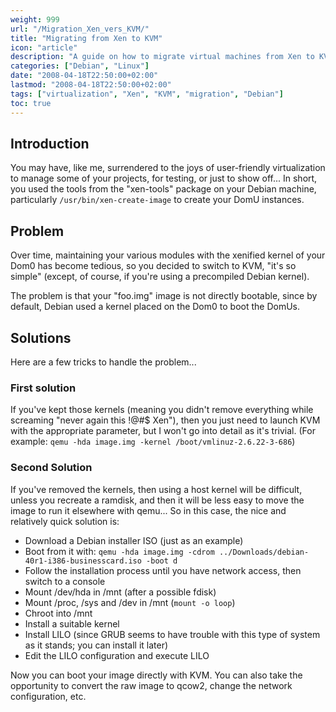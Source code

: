 ```yaml
---
weight: 999
url: "/Migration_Xen_vers_KVM/"
title: "Migrating from Xen to KVM"
icon: "article"
description: "A guide on how to migrate virtual machines from Xen to KVM virtualization platform."
categories: ["Debian", "Linux"]
date: "2008-04-18T22:50:00+02:00"
lastmod: "2008-04-18T22:50:00+02:00"
tags: ["virtualization", "Xen", "KVM", "migration", "Debian"]
toc: true
---
```


## Introduction

You may have, like me, surrendered to the joys of user-friendly virtualization to manage some of your projects, for testing, or just to show off... In short, you used the tools from the "xen-tools" package on your Debian machine, particularly `/usr/bin/xen-create-image` to create your DomU instances.

## Problem

Over time, maintaining your various modules with the xenified kernel of your Dom0 has become tedious, so you decided to switch to KVM, "it's so simple" (except, of course, if you're using a precompiled Debian kernel).

The problem is that your "foo.img" image is not directly bootable, since by default, Debian used a kernel placed on the Dom0 to boot the DomUs.

## Solutions

Here are a few tricks to handle the problem...

### First solution

If you've kept those kernels (meaning you didn't remove everything while screaming "never again this !@#$ Xen"), then you just need to launch KVM with the appropriate parameter, but I won't go into detail as it's trivial. (For example: `qemu -hda image.img -kernel /boot/vmlinuz-2.6.22-3-686`)

### Second Solution

If you've removed the kernels, then using a host kernel will be difficult, unless you recreate a ramdisk, and then it will be less easy to move the image to run it elsewhere with qemu... So in this case, the nice and relatively quick solution is:

- Download a Debian installer ISO (just as an example)
- Boot from it with: `qemu -hda image.img -cdrom ../Downloads/debian-40r1-i386-businesscard.iso -boot d`
- Follow the installation process until you have network access, then switch to a console
- Mount /dev/hda in /mnt (after a possible fdisk)
- Mount /proc, /sys and /dev in /mnt (`mount -o loop`)
- Chroot into /mnt
- Install a suitable kernel
- Install LILO (since GRUB seems to have trouble with this type of system as it stands; you can install it later)
- Edit the LILO configuration and execute LILO

Now you can boot your image directly with KVM. You can also take the opportunity to convert the raw image to qcow2, change the network configuration, etc.